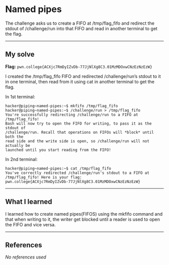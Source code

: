 # Named pipes
The challenge asks us to create a FIFO at /tmp/flag_fifo and redirect the stdout of /challenge/run into that FIFO and read in another terminal to get the flag.
***

## My solve
**Flag:** `pwn.college{ACXjc7RmDyIZvDb-77JjNlXg8C3.01MzMDOxwCNzEzNzEzW}`

I created the /tmp/flag_fifo FIFO and redirected /challenge/run’s stdout to it in one terminal, then read from it using cat in another terminal to get the flag.

In 1st terminal:
```
hacker@piping~named-pipes:~$ mkfifo /tmp/flag_fifo
hacker@piping~named-pipes:~$ /challenge/run > /tmp/flag_fifo
You're successfully redirecting /challenge/run to a FIFO at /tmp/flag_fifo! 
Bash will now try to open the FIFO for writing, to pass it as the stdout of 
/challenge/run. Recall that operations on FIFOs will *block* until both the 
read side and the write side is open, so /challenge/run will not actually be 
launched until you start reading from the FIFO!
```

In 2nd terminal:
```
hacker@piping~named-pipes:~$ cat /tmp/flag_fifo
You've correctly redirected /challenge/run's stdout to a FIFO at 
/tmp/flag_fifo! Here is your flag:
pwn.college{ACXjc7RmDyIZvDb-77JjNlXg8C3.01MzMDOxwCNzEzNzEzW}
```

***

## What I learned
I  learned how to create named pipes(FIFOS) using the mkfifo command and that when writing to it, the writer get blocked until a reader is used to open the FIFO and vice versa.

***

## References 
*No references used*